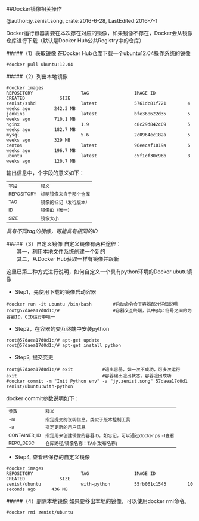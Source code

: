 ##Docker镜像相关操作

@author:jy.zenist.song, crate:2016-6-28, LastEdited:2016-7-1

Docker运行容器需要在本次存在对应的镜像，如果镜像不存在，Docker会从镜像仓库进行下载（默认是Docker Hub公共Registry中的仓库）

#####（1）获取镜像
在Docker Hub仓库下载一个ubuntu12.04操作系统的镜像
<!-- Script:shell -->
	#docker pull ubuntu:12.04

#####（2）列出本地镜像
<!-- Script:shell -->
	#docker images
	REPOSITORY                  TAG                 IMAGE ID            CREATED             SIZE
	zenist/sshd                 latest              5761dc81f721        4 weeks ago         242.3 MB
	jenkins                     latest              bfe368622d35        5 weeks ago         710.1 MB
	nginx                       1.9                 c8c29d842c09        5 weeks ago         182.7 MB
	mysql                       5.6                 2c0964ec182a        5 weeks ago         329 MB
	centos                      latest              96eecaf1019a        6 weeks ago         196.7 MB
	ubuntu                      latest              c5f1cf30c96b        8 weeks ago         120.7 MB

输出信息中，个字段的意义如下：<br/>
<table style="font-size:12">
	<tr>
		<td>字段</td>
		<td>释义</td>
	</tr>
	<tr>
		<td>REPOSITORY</td>
		<td>标明镜像来自于那个仓库</td>
	</tr>
	<tr>
		<td>TAG</td>
		<td>镜像的标记（发行版本）</td>
	</tr>
	<tr>
		<td>ID</td>
		<td>镜像ID（唯一）</td>
	</tr>
	<tr>
		<td>SIZE</td>
		<td>镜像大小</td>
	</tr>
</table>
<i>具有不同tag的镜像，可能具有相同的ID</i>

#####（3）自定义镜像
自定义镜像有两种途径：<br/>
　　其一，利用本地文件系统创建一个新的<br/>
　　其二，从Docker Hub获取一样有镜像并跟新<br/>

这里已第二种方式进行说明，如何自定义一个具有python环境的Docker ubutu镜像
 
* Step1，先使用下载的镜像启动容器
<!-- Script:shell -->
	#docker run -it ubuntu /bin/bash		#启动命令会于容器部分详细说明
	root@57daea17d0d1:/# 					#容器交互终端，其中@与:符号之间的为容器ID，CID运行中唯一
* Step2，在容器的交互终端中安装python
<!-- Script:shell -->
	root@57daea17d0d1:/# apt-get update					
	root@57daea17d0d1:/# apt-get install python
* Step3, 提交变更
<!-- Script:shell -->
	root@57daea17d0d1:/# exit			#退出容器，如一次不成功，可多次运行
	exit								#容器输出退出状态，容器退出成功
	#docker commit -m "Init Python env" -a "jy.zenist.song" 57daea17d0d1 zenist/ubuntu:with-python
docker commit参数说明如下：<br/>
<table style="font-size:12">
	<tr>
		<td>参数</td>
		<td>释义</td>
	</tr>
	<tr>
		<td>-m</td>
		<td>指定提交的说明信息，类似于版本控制工具</td>
	</tr>
	<tr>
		<td>-a</td>
		<td>指定更新的用户信息</td>
	</tr>
	<tr>
		<td>CONTAINER_ID</td>
		<td>指定用来创建镜像的容器ID。如忘记，可以通过docker ps -l查看</td>
	</tr>
	<tr>
		<td>REPO_DESC</td>
		<td>仓库路径/镜像名称：TAG(发布名称)</td>
	</tr>
</table>

* Step4, 查看已保存的自定义镜像
<!-- Script:shell -->
	#docker images
	REPOSITORY                  TAG                 IMAGE ID            CREATED             SIZE
	zenist/ubuntu               with-python         55fb061c1543        10 seconds ago      436 MB

#####（4）删除本地镜像
如果要移出本地的镜像，可以使用docker rmi命令。
<!-- Script:shell -->
	#docker rmi zenist/ubuntu